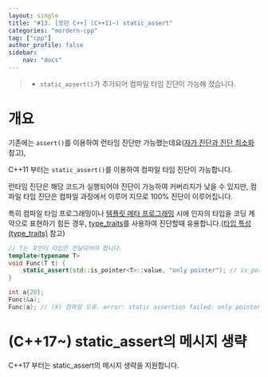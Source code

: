 ```yaml
---
layout: single
title: "#13. [모던 C++] (C++11~) static_assert"
categories: "mordern-cpp"
tag: ["cpp"]
author_profile: false
sidebar: 
    nav: "docs"
---
```


> * `static_assert()`가 추가되어 컴파일 타임 진단이 가능해 졌습니다.

# 개요

기존에는 `assert()`를 이용하여 런타임 진단만 가능했는데요([자가 진단과 진단 최소화](https://tango1202.github.io/classic-cpp-exception/classic-cpp-exception-diagonostics/) 참고),

C++11 부터는 `static_assert()`를 이용하여 컴파일 타임 진단이 가능합니다.

런타임 진단은 해당 코드가 실행되어야 진단이 가능하여 커버리지가 낮을 수 있지만, 컴파일 타임 진단은 컴파일 과정에서 이루어 지므로 100% 진단이 이루어집니다. 

특히 컴파일 타임 프로그래밍이나  [템플릿 메타 프로그래밍](https://tango1202.github.io/classic-cpp-stl/classic-cpp-stl-template-meta-programming/) 시에 인자의 타입을 코딩 계약으로 표현하기 힘든 경우,  [type_traits](https://tango1202.github.io/mordern-cpp/mordern-cpp-type_traits/)를 사용하여 진단할때 유용합니다.([타입 특성(type_traits)](https://tango1202.github.io/mordern-cpp/mordern-cpp-type_-_traits/) 참고)

```cpp
// T는 포인터 타입만 전달되어야 합니다.
template<typename T>
void Func(T t) { 
    static_assert(std::is_pointer<T>::value, "only pointer"); // is_pointer는 C++11에 추가된 type_traits
}

int a{20};
Func(&a);
Func(a); // (X) 컴파일 오류. error: static assertion failed: only pointer
```

# (C++17~) static_assert의 메시지 생략

C++17 부터는 static_assert의 메시지 생략을 지원합니다.

```cpp
```
